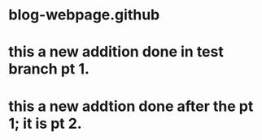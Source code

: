 # blog-webpage.github
# this a new addition done in test branch pt 1.
# this a new addtion done after the pt 1; it is pt 2.
